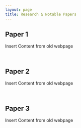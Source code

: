 ```yaml
---
layout: page
title: Research & Notable Papers
---
```


## Paper 1
Insert Content from old webpage

<br>

## Paper 2
Insert Content from old webpage

<br>

## Paper 3
Insert Content from old webpage

